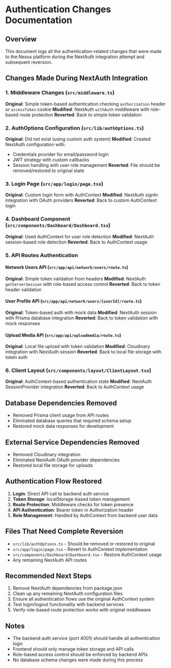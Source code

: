 # Authentication Changes Documentation

## Overview
This document logs all the authentication-related changes that were made to the Nexus platform during the NextAuth integration attempt and subsequent reversion.

## Changes Made During NextAuth Integration

### 1. Middleware Changes (`src/middleware.ts`)
**Original**: Simple token-based authentication checking `authorization` header or `accessToken` cookie
**Modified**: NextAuth `withAuth` middleware with role-based route protection
**Reverted**: Back to simple token validation

### 2. AuthOptions Configuration (`src/lib/authOptions.ts`)
**Original**: Did not exist (using custom auth system)
**Modified**: Created NextAuth configuration with:
- Credentials provider for email/password login
- JWT strategy with custom callbacks
- Session handling with user role management
**Reverted**: File should be removed/restored to original state

### 3. Login Page (`src/app/login/page.tsx`)
**Original**: Custom login form with AuthContext
**Modified**: NextAuth signIn integration with OAuth providers
**Reverted**: Back to custom AuthContext login

### 4. Dashboard Component (`src/components/Dashboard/Dashboard.tsx`)
**Original**: Used AuthContext for user role detection
**Modified**: NextAuth session-based role detection
**Reverted**: Back to AuthContext usage

### 5. API Routes Authentication

#### Network Users API (`src/app/api/network/users/route.ts`)
**Original**: Simple token validation from headers
**Modified**: NextAuth `getServerSession` with role-based access control
**Reverted**: Back to token header validation

#### User Profile API (`src/app/api/network/users/[userId]/route.ts`)
**Original**: Token-based auth with mock data
**Modified**: NextAuth session with Prisma database integration
**Reverted**: Back to token validation with mock responses

#### Upload Media API (`src/app/api/uploadmedia/route.ts`)
**Original**: Local file upload with token validation
**Modified**: Cloudinary integration with NextAuth session
**Reverted**: Back to local file storage with token auth

### 6. Client Layout (`src/components/layout/ClientLayout.tsx`)
**Original**: AuthContext-based authentication state
**Modified**: NextAuth SessionProvider integration
**Reverted**: Back to AuthContext usage

## Database Dependencies Removed
- Removed Prisma client usage from API routes
- Eliminated database queries that required schema setup
- Restored mock data responses for development

## External Service Dependencies Removed
- Removed Cloudinary integration
- Eliminated NextAuth OAuth provider dependencies
- Restored local file storage for uploads

## Authentication Flow Restored
1. **Login**: Direct API call to backend auth service
2. **Token Storage**: localStorage-based token management
3. **Route Protection**: Middleware checks for token presence
4. **API Authentication**: Bearer token in Authorization header
5. **Role Management**: Handled by AuthContext from backend user data

## Files That Need Complete Reversion
- `src/lib/authOptions.ts` - Should be removed or restored to original
- `src/app/login/page.tsx` - Revert to AuthContext implementation
- `src/components/Dashboard/Dashboard.tsx` - Restore AuthContext usage
- Any remaining NextAuth API routes

## Recommended Next Steps
1. Remove NextAuth dependencies from package.json
2. Clean up any remaining NextAuth configuration files
3. Ensure all authentication flows use the original AuthContext system
4. Test login/logout functionality with backend services
5. Verify role-based route protection works with original middleware

## Notes
- The backend auth service (port 4001) should handle all authentication logic
- Frontend should only manage token storage and API calls
- Role-based access control should be enforced by backend APIs
- No database schema changes were made during this process
